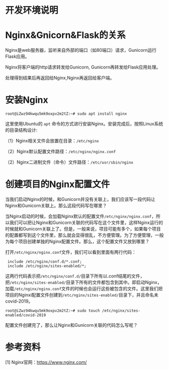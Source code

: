 # 开发环境说明

# Nginx&Gnicorn&Flask的关系

Nginx是web服务器，监听来自外部的端口（如80端口）请求，Gunicorn运行Flask应用。

Nginx将客户端的http请求转发给Gunicorn, Gunicorn再转发给Flask应用处理。

处理得到结果后再返回给Nginx,Nginx再返回给客户端。

# 安装Nginx

```
root@iZwz94kwqu5mk9oxpv2m2tZ:~# sudo apt install nginx
```

这里使用Ubuntu的 `apt` 命令的方式进行安装Nginx。安装完成后，按照Linux系统的目录结构设计:

（1）Nginx相关文件会放置在目录：`/etc/nginx`

（2）Nginx默认配置文件路径：`/etc/nginx/nginx.conf`

（2）Nginx二进制文件（命令）文件路径：`/etc/usr/sbin/nginx`

# 创建项目的Nginx配置文件

当我们启动Nginx的时候，和Gunicorn并没有关联上，我们应该写一段代码让Nginx和Gunicorn关联上。那么这段代码写在哪里？

当Nginx启动的时候，会加载Nginx默认的配置文件`/etc/nginx/nginx.conf`，所以我们可以把让Nginx和Gunicorn关联的代码写在这个文件里，这样Nginx运行的时候就和Gunicorn关联上了。但是，一般来说，项目可能有多个，如果每个项目的配置都写到这个文件里，那么就会显得很乱，不方便管理。为了方便管理，一般为每个项目创建单独的Nginx配置文件。那么，这个配置文件又放到哪里？

打开`/etc/nginx/nginx.conf`文件，我们可以看到里面有两行代码：

```
 include /etc/nginx/conf.d/*.conf;
 include /etc/nginx/sites-enabled/*;
```

这两行代码表示把`/etc/nginx/conf.d/`目录下所有以.conf结尾的文件，把`/etc/nginx/sites-enabled/`目录下所有的文件都包含到其中。即启动Nginx，加载`/etc/nginx/nginx.conf`文件的时候也会运行这些被包含的文件。这里我们把项目的Nginxi配置文件创建到`/etc/nginx/sites-enabled/`目录下，并且命名未covid-2019。

```
root@iZwz94kwqu5mk9oxpv2m2tZ:~# sudo touch /etc/nginx/sites-enabled/covid-2019
```

配置文件创建完了，那么让Nginx和Gunicorn关联的代码怎么写呢？







# 参考资料

[1] Nginx官网：https://www.nginx.com/